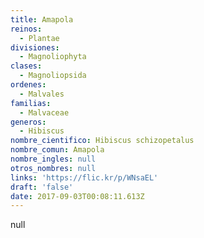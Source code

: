 ```yaml
---
title: Amapola
reinos:
  - Plantae
divisiones:
  - Magnoliophyta
clases:
  - Magnoliopsida
ordenes:
  - Malvales
familias:
  - Malvaceae
generos:
  - Hibiscus
nombre_cientifico: Hibiscus schizopetalus
nombre_comun: Amapola
nombre_ingles: null
otros_nombres: null
links: 'https://flic.kr/p/WNsaEL'
draft: 'false'
date: 2017-09-03T00:08:11.613Z
---
```

null
